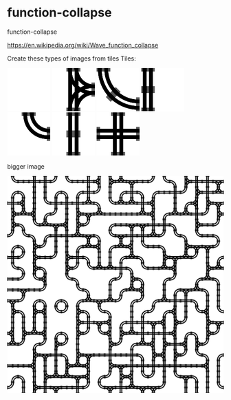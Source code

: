 # function-collapse
function-collapse

https://en.wikipedia.org/wiki/Wave_function_collapse

Create these types of images from tiles
Tiles:

![alt text](https://github.com/Saher-Amasha/function-collapse/blob/main/tiles/rail/tile0.png?raw=true)
![alt text](https://github.com/Saher-Amasha/function-collapse/blob/main/tiles/rail/tile1.png?raw=true)
![alt text](https://github.com/Saher-Amasha/function-collapse/blob/main/tiles/rail/tile2.png?raw=true)
![alt text](https://github.com/Saher-Amasha/function-collapse/blob/main/tiles/rail/tile3.png?raw=true)
![alt text](https://github.com/Saher-Amasha/function-collapse/blob/main/tiles/rail/tile4.png?raw=true)
![alt text](https://github.com/Saher-Amasha/function-collapse/blob/main/tiles/rail/tile5.png?raw=true)
![alt text](https://github.com/Saher-Amasha/function-collapse/blob/main/tiles/rail/tile6.png?raw=true)


bigger image 

![alt text](https://github.com/Saher-Amasha/function-collapse/blob/main/current_grid_image.jpg?raw=true)

